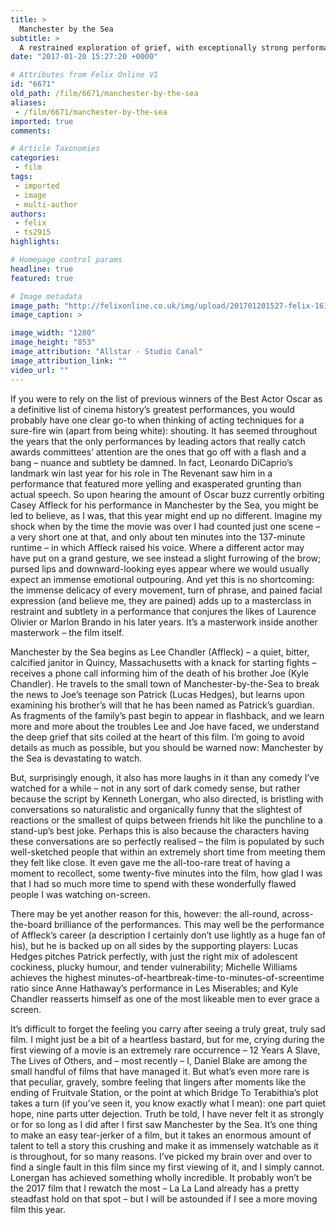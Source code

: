 ```yaml
---
title: >
  Manchester by the Sea
subtitle: >
  A restrained exploration of grief, with exceptionally strong performances from Michelle Williams and Casey Affleck, Manchester by the Sea is the most moving film of the year.
date: "2017-01-20 15:27:20 +0000"

# Attributes from Felix Online V1
id: "6671"
old_path: /film/6671/manchester-by-the-sea
aliases:
 - /film/6671/manchester-by-the-sea
imported: true
comments:

# Article Taxonomies
categories:
 - film
tags:
 - imported
 - image
 - multi-author
authors:
 - felix
 - ts2915
highlights:

# Homepage control params
headline: true
featured: true

# Image metadata
image_path: "http://felixonline.co.uk/img/upload/201701201527-felix-16121513_10210543447115332_177439220_o.jpg"
image_caption: >

image_width: "1280"
image_height: "853"
image_attribution: "Allstar - Studio Canal"
image_attribution_link: ""
video_url: ""
---
```


If you were to rely on the list of previous winners of the Best Actor Oscar as a definitive list of cinema history’s greatest performances, you would probably have one clear go-to when thinking of acting techniques for a sure-fire win (apart from being white): shouting. It has seemed throughout the years that the only performances by leading actors that really catch awards committees’ attention are the ones that go off with a flash and a bang – nuance and subtlety be damned. In fact, Leonardo DiCaprio’s landmark win last year for his role in The Revenant saw him in a performance that featured more yelling and exasperated grunting than actual speech.
So upon hearing the amount of Oscar buzz currently orbiting Casey Affleck for his performance in Manchester by the Sea, you might be led to believe, as I was, that this year might end up no different. Imagine my shock when by the time the movie was over I had counted just one scene – a very short one at that, and only about ten minutes into the 137-minute runtime – in which Affleck raised his voice. Where a different actor may have put on a grand gesture, we see instead a slight furrowing of the brow; pursed lips and downward-looking eyes appear where we would usually expect an immense emotional outpouring. And yet this is no shortcoming: the immense delicacy of every movement, turn of phrase, and pained facial expression (and believe me, they are pained) adds up to a masterclass in restraint and subtlety in a performance that conjures the likes of Laurence Olivier or Marlon Brando in his later years. It’s a masterwork inside another masterwork – the film itself.

Manchester by the Sea begins as Lee Chandler (Affleck) – a quiet, bitter, calcified janitor in Quincy, Massachusetts with a knack for starting fights – receives a phone call informing him of the death of his brother Joe (Kyle Chandler). He travels to the small town of Manchester-by-the-Sea to break the news to Joe’s teenage son Patrick (Lucas Hedges), but learns upon examining his brother’s will that he has been named as Patrick’s guardian. As fragments of the family’s past begin to appear in flashback, and we learn more and more about the troubles Lee and Joe have faced, we understand the deep grief that sits coiled at the heart of this film. I’m going to avoid details as much as possible, but you should be warned now: Manchester by the Sea is devastating to watch.

But, surprisingly enough, it also has more laughs in it than any comedy I’ve watched for a while – not in any sort of dark comedy sense, but rather because the script by Kenneth Lonergan, who also directed, is bristling with conversations so naturalistic and organically funny that the slightest of reactions or the smallest of quips between friends hit like the punchline to a stand-up’s best joke. Perhaps this is also because the characters having these conversations are so perfectly realised – the film is populated by such well-sketched people that within an extremely short time from meeting them they felt like close. It even gave me the all-too-rare treat of having a moment to recollect, some twenty-five minutes into the film, how glad I was that I had so much more time to spend with these wonderfully flawed people I was watching on-screen.

There may be yet another reason for this, however: the all-round, across-the-board brilliance of the performances. This may well be the performance of Affleck’s career (a description I certainly don’t use lightly as a huge fan of his), but he is backed up on all sides by the supporting players: Lucas Hedges pitches Patrick perfectly, with just the right mix of adolescent cockiness, plucky humour, and tender vulnerability; Michelle Williams achieves the highest minutes-of-heartbreak-time-to-minutes-of-screentime ratio since Anne Hathaway’s performance in Les Miserables; and Kyle Chandler reasserts himself as one of the most likeable men to ever grace a screen.

It’s difficult to forget the feeling you carry after seeing a truly great, truly sad film. I might just be a bit of a heartless bastard, but for me, crying during the first viewing of a movie is an extremely rare occurrence – 12 Years A Slave, The Lives of Others, and – most recently – I, Daniel Blake are among the small handful of films that have managed it. But what’s even more rare is that peculiar, gravely, sombre feeling that lingers after moments like the ending of Fruitvale Station, or the point at which Bridge To Terabithia’s plot takes a turn (if you’ve seen it, you know exactly what I mean): one part quiet hope, nine parts utter dejection. Truth be told, I have never felt it as strongly or for so long as I did after I first saw Manchester by the Sea. It’s one thing to make an easy tear-jerker of a film, but it takes an enormous amount of talent to tell a story this crushing and make it as immensely watchable as it is throughout, for so many reasons. I’ve picked my brain over and over to find a single fault in this film since my first viewing of it, and I simply cannot. Lonergan has achieved something wholly incredible. It probably won’t be the 2017 film that I rewatch the most – La La Land already has a pretty steadfast hold on that spot – but I will be astounded if I see a more moving film this year.
